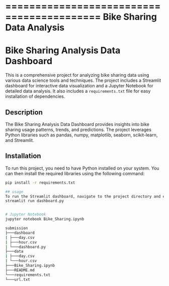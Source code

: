 ==========================================
Bike Sharing Data Analysis
==========================================

# Bike Sharing Analysis Data Dashboard

This is a comprehensive project for analyzing bike sharing data using various data science tools and techniques. 
The project includes a Streamlit dashboard for interactive data visualization and a Jupyter Notebook for detailed data analysis. 
It also includes a `requirements.txt` file for easy installation of dependencies.

## Description

The Bike Sharing Analysis Data Dashboard provides insights into bike sharing usage patterns, trends, and predictions. The project leverages Python libraries such as pandas, numpy, matplotlib, seaborn, scikit-learn, and Streamlit.

## Installation

To run this project, you need to have Python installed on your system. You can then install the required libraries using the following command:

```bash
pip install -r requirements.txt

## usage
To run the Streamlit dashboard, navigate to the project directory and execute the following command:
streamlit run dashboard.py


# Jupyter Notebook
jupyter notebook Bike_Sharing.ipynb

submission
├───dashboard
| ├───day.csv
| ├───hour.csv
| └───dashboard.py
├───data
| ├───day.csv
| └───hour.csv
├───Bike_Sharing.ipynb
├───README.md
└───requirements.txt
└───url.txt
